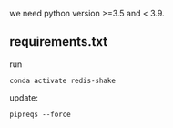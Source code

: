 we need python version >=3.5 and < 3.9.

## requirements.txt

run

```shell
conda activate redis-shake 
```

update:

```shell
pipreqs --force      
```

